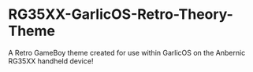 # RG35XX-GarlicOS-Retro-Theory-Theme
A Retro GameBoy theme created for use within GarlicOS on the Anbernic RG35XX handheld device!
